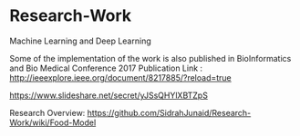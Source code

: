 # Research-Work
Machine Learning and Deep Learning

Some of the implementation of the work is also published in BioInformatics and Bio Medical Conference 2017
Publication Link : http://ieeexplore.ieee.org/document/8217885/?reload=true

https://www.slideshare.net/secret/yJSsQHYlXBTZpS

Research Overview: https://github.com/SidrahJunaid/Research-Work/wiki/Food-Model

